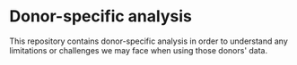 # Donor-specific analysis

This repository contains donor-specific analysis in order to understand any limitations or challenges we may face when using those donors' data.
